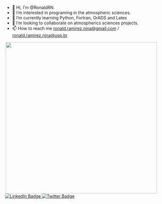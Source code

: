 - 👋 Hi, I’m @RonaldRN
- 👀 I’m interested in programing in the atmospheric sciences.
- 🌱 I’m currently learning Python, Fortran, GrADS and Latex
- 💞️ I’m looking to collaborate on atmospherics sciences projects.
- 📫 How to reach me ronald.ramirez.nina@gmail.com / ronald.ramirez.nina@usp.br

<!-- Link de referência para editar o arquivo README.md https://www.sitepoint.com/github-profile-readme/ -->
<!-- Este é um comentário oculto que não será exibido no GitHub -->

<div id="header" align="center">
  <img src="https://media.giphy.com/media/G74LKP9zsfLInmz3H6/giphy.gif" width="500"/>
</div>

<div id="badges">
  <a href="your-linkedin-URL">
    <img src="https://img.shields.io/badge/LinkedIn-blue?style=for-the-badge&logo=linkedin&logoColor=white" alt="LinkedIn Badge"/>
  </a>
  <a href="your-twitter-URL">
    <img src="https://img.shields.io/badge/Twitter-blue?style=for-the-badge&logo=twitter&logoColor=white" alt="Twitter Badge"/>
  </a>
</div>
